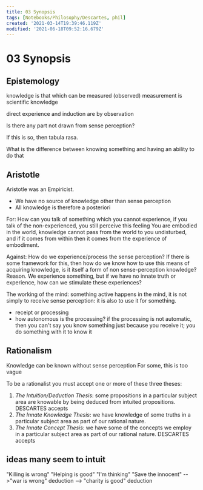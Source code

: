```yaml
---
title: 03 Synopsis
tags: [Notebooks/Philosophy/Descartes, phil]
created: '2021-03-14T19:39:46.119Z'
modified: '2021-06-18T09:52:16.679Z'
---
```


# 03 Synopsis
## Epistemology
knowledge is that which can be measured (observed)
measurement is scientific knowledge

direct experience and induction are by observation

Is there any part not drawn from sense perception?

If this is so, then tabula rasa.

What is the difference between knowing something and having an ability to do that


## Aristotle
Aristotle was an Empiricist.
- We have no source of knowledge other than sense perception
- All knowledge is therefore a posteriori

For:
How can you talk of something which you cannot experience, if you talk of the non-experienced, you still perceive this feeling
You are embodied in the world, knowledge cannot pass from the world to you undisturbed, and if it comes from within then it comes from the experience of embodiment.

Against:
How do we experience/process the sense perception? If there is some framework for this, then how do we know how to use this means of acquiring knowledge, is it itself a form of non sense-perception knowledge?
Reason.
We experience something, but if we have no innate truth or experience, how can we stimulate these experiences?

The working of the mind:
something active happens in the mind, it is not simply to receive sense perception: it is also to use it for something.
- receipt or processing
- how autonomous is the processing? if the processing is not automatic, then you can't say you know something just because you receive it; you do something with it to know it

## Rationalism
Knowledge can be known without sense perception
For some, this is too vague

To be a rationalist you must accept one or more of these three theses:
1. *The Intuition/Deduction Thesis*: some propositions in a particular subject area are knowable by being deduced from intuited propositions. DESCARTES accepts
2. *The Innate Knowledge Thesis*: we have knowledge of some truths in a particular subject area as part of our rational nature.
3. *The Innate Concept Thesis*: we have some of the concepts we employ in a particular subject area as part of our rational nature. DESCARTES accepts

## ideas many seem to intuit
"Killing is wrong"
"Helping is good"
"I'm thinking"
"Save the innocent"
-->"war is wrong" deduction
--> "charity is good" deduction

